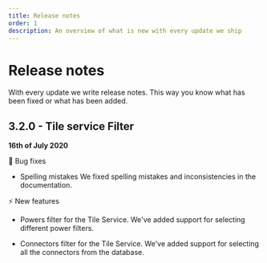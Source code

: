 ```yaml
---
title: Release notes
order: 1
description: An overview of what is new with every update we ship
---
```


# Release notes

With every update we write release notes. This way you know what has been fixed or what has been added. 

## 3.2.0 - Tile service Filter
__16th of July 2020__

🐞️ Bug fixes

- Spelling mistakes
We fixed spelling mistakes and inconsistencies in the documentation. 

⚡️ New features

- Powers filter for the Tile Service.
We've added support for selecting different power filters. 

- Connectors filter for the Tile Service.
We've added support for selecting all the connectors from the database.

